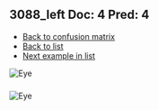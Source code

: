 ## 3088_left Doc: 4 Pred: 4
- [Back to confusion matrix](https://github.com/juliandewit/kaggle_retinopathy/blob/master/matrix.md)
- [Back to list](https://github.com/juliandewit/kaggle_retinopathy/blob/master/lists/44/list.md)
- [Next example in list](https://github.com/juliandewit/kaggle_retinopathy/blob/master/lists/44/31/31006_left.md)

![Eye](https://retinopaty.blob.core.windows.net/size1024/3088_left_4.jpeg)

### 

![Eye]()
